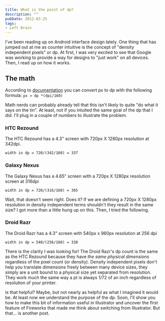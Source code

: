 ```yaml
---
title: What is the point of dp?
description: ""
pubDate: 2012-03-25
tags:
- Left Brain
---
```

I've been reading up on Android interface design lately. One thing that has jumped out at me as counter intuitive is the concept of "density independent pixels" or dp. At first, I was very excited to see that Google was working to provide a way for designs to "just work" on all devices. Then, I read up on how it works.

## The math
According to [documentation](http://developer.android.com/guide/practices/screens_support.html) you can convert px to dp with the following formula: 
`px = dp *(dpi/160)`

Math nerds can probably already tell that this isn't likely to quite "do what it says on the tin". At least, not if you intuited the same goal of the dp that I did. I'll plug in a couple of numbers to illustrate the problem. 

### HTC Rezound
The HTC Rezound has a 4.3" screen with 720px X 1280px resolution at 342dpi.

`width in dp = 720/(342/160) = 337`

### Galaxy Nexus
The Galaxy Nexus has a 4.65" screen with a 720px X 1280px resolution screen at 316dpi

`width in dp = 720/(316/160) = 365`

Wait, that doesn't seem right. Does it? If we are defining a 720px X 1280px resolution in density independent terms shouldn't they result in the same size? I got more than a little hung up on this. Then, I tried the following.

### Droid Razr
The Droid Razr has a 4.3" screen with 540px x 960px resolution at 256 dpi

`width in dp = 540/(256/160) = 338`

There is the clarity I was looking for! The Droid Razr's dp count is the same as the HTC Rezound because they have *the same physical dimensions* regardless of the pixel count (or density). Density independent pixels don't help you translate dimensions freely between many device sizes, they simply are a unit bound to a physical size yet separated from resolution. They work much the same way a pt is always 1/72 of an inch regardless of resolution of your printer.  

Is that helpful? Maybe, but not nearly as helpful as what I imagined it would be. At least now we understand the purpose of the dp. Soon, I'll show you how to make this bit of information useful in Illustrator and uncover the first feature of Fireworks that made me think about switching from Illustrator. But that... is another post.
